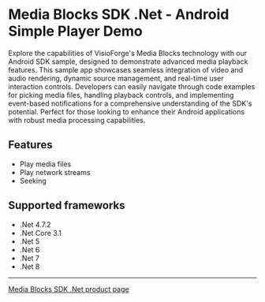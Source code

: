 # Media Blocks SDK .Net - Android Simple Player Demo

Explore the capabilities of VisioForge's Media Blocks technology with our Android SDK sample, designed to demonstrate advanced media playback features. This sample app showcases seamless integration of video and audio rendering, dynamic source management, and real-time user interaction controls. Developers can easily navigate through code examples for picking media files, handling playback controls, and implementing event-based notifications for a comprehensive understanding of the SDK's potential. Perfect for those looking to enhance their Android applications with robust media processing capabilities.

## Features

- Play media files
- Play network streams
- Seeking

## Supported frameworks

- .Net 4.7.2
- .Net Core 3.1
- .Net 5
- .Net 6
- .Net 7
- .Net 8

---

[Media Blocks SDK .Net product page](https://www.visioforge.com/media-blocks-sdk)
